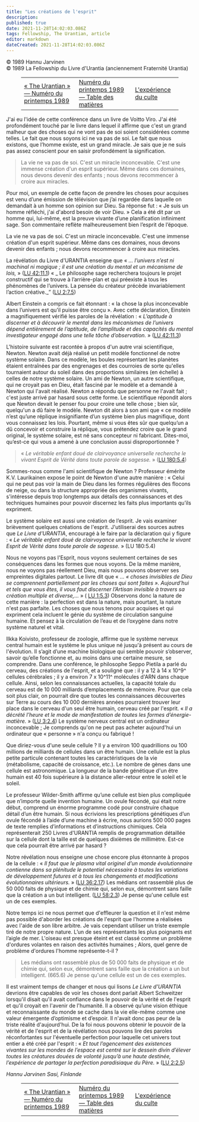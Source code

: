 ```yaml
---
title: "Les créations de l'esprit"
description: 
published: true
date: 2021-11-28T14:02:03.086Z
tags: Fellowship, The Urantian, article
editor: markdown
dateCreated: 2021-11-28T14:02:03.086Z
---
```


<p class="v-card v-sheet theme--light grey lighten-3 px-2">© 1989 Hannu Jarvinen<br>© 1989 La Fellowship du Livre d'Urantia (anciennement Fraternité Urantia)</p>
<figure class="table chapter-navigator">
  <table>
    <tbody>
      <tr>
        <td>
        <a href="/fr/article/The_Urantian/The_Urantian_1989_04">
          <span class="mdi mdi-arrow-left-drop-circle"></span><span class="pl-2">« The Urantian » — Numéro du printemps 1989</span>
        </a>
        </td>
        <td>
        <a href="/fr/index/articles_the_urantian#numéro-du-printemps-1989">
          <span class="mdi mdi-book-open-variant"></span><span class="pl-2">Numéro du printemps 1989 — Table des matières</span>
        </a>
        </td>
        <td>
        <a href="/fr/article/Mario_C_J_Harrington/The_worship_experience">
          <span class="pr-2">L'expérience du culte</span><span class="mdi mdi-arrow-right-drop-circle"></span>
        </a>
        </td>
      </tr>
    </tbody>
  </table>
</figure>



J'ai eu l'idée de cette conférence dans un livre de Voitto Viro. J'ai été profondément touché par le livre dans lequel il affirme que c'est un grand malheur que des choses qui ne vont pas de soi soient considérées comme telles. Le fait que nous soyons ici ne va pas de soi. Le fait que nous existons, que l’homme existe, est un grand miracle. Je sais que je ne suis pas assez conscient pour en saisir profondément la signification.

> La vie ne va pas de soi. C'est un miracle inconcevable. C'est une immense création d'un esprit supérieur. Même dans ces domaines, nous devons devenir des enfants ; nous devons recommencer à croire aux miracles.

Pour moi, un exemple de cette façon de prendre les choses pour acquises est venu d’une émission de télévision que j’ai regardée dans laquelle on demandait à un homme son opinion sur Dieu. Sa réponse fut : « Je suis un homme réfléchi, j'ai d'abord besoin de voir Dieu. » Cela a été dit par un homme qui, lui-même, est la preuve vivante d’une planification infiniment sage. Son commentaire reflète malheureusement bien l’esprit de l’époque.

La vie ne va pas de soi. C'est un miracle inconcevable. C'est une immense création d'un esprit supérieur. Même dans ces domaines, nous devons devenir des enfants ; nous devons recommencer à croire aux miracles.

La révélation du Livre d'URANTIA enseigne que « _... l’univers n’est ni machinal ni magique ; il est une création du mental et un mécanisme de lois,_ » ([LU 42:11.1](/fr/The_Urantia_Book/42#p11_1)) « _ Le philosophe sage recherchera toujours le projet constructif qui se trouve à l’arrière-plan et qui préexiste à tous les phénomènes de l’univers. La pensée du créateur précède invariablement l’action créative._” ([LU 2:7.5](/fr/The_Urantia_Book/2#p7_5))

Albert Einstein a compris ce fait étonnant : « la chose la plus inconcevable dans l’univers est qu’il puisse être conçu ». Avec cette déclaration, Einstein a magnifiquement vérifié les paroles de la révélation : « _L’aptitude à discerner et à découvrir le mental dans les mécanismes de l’univers dépend entièrement de l’aptitude, de l’amplitude et des capacités du mental investigateur engagé dans une telle tâche d’observation._ » ([LU 42:11.3](/fr/The_Urantia_Book/42#p11_3))

L'histoire suivante est racontée à propos d'un autre vrai scientifique, Newton. Newton avait déjà réalisé un petit modèle fonctionnel de notre système solaire. Dans ce modèle, les boules représentant les planètes étaient entraînées par des engrenages et des courroies de sorte qu'elles tournaient autour du soleil dans des proportions similaires (en échelle) à celles de notre système solaire. Un ami de Newton, un autre scientifique, qui ne croyait pas en Dieu, était fasciné par le modèle et a demandé à Newton qui l'avait réalisé. Newton a répondu que personne ne l'avait fait ; c'est juste arrivé par hasard sous cette forme. Le scientifique répondit alors que Newton devait le penser fou pour croire une telle chose ; bien sûr, quelqu'un a dû faire le modèle. Newton dit alors à son ami que « ce modèle n’est qu’une réplique insignifiante d’un système bien plus magnifique, dont vous connaissez les lois. Pourtant, même si vous êtes sûr que quelqu’un a dû concevoir et construire la réplique, vous prétendez croire que le grand original, le système solaire, est né sans concepteur ni fabricant. Dites-moi, qu’est-ce qui vous a amené à une conclusion aussi disproportionnée ?

> « _Le véritable enfant doué de clairvoyance universelle recherche le vivant Esprit de Vérité dans toute parole de sagesse._ » ([LU 180:5.4](/fr/The_Urantia_Book/180#p5_4))

Sommes-nous comme l'ami scientifique de Newton ? Professeur émérite K.V. Laurikainen expose le point de Newton d'une autre manière : « Celui qui ne peut pas voir la main de Dieu dans les formes régulières des flocons de neige, ou dans la structure appropriée des organismes vivants, s'intéresse depuis trop longtemps aux détails des connaissances et des techniques humaines pour pouvoir discernez les faits plus importants qu’ils expriment.

Le système solaire est aussi une création de l’esprit. Je vais examiner brièvement quelques créations de l'esprit. J'utiliserai des sources autres que _Le Livre d'URANTIA_, encouragé à le faire par la déclaration qui y figure : « _Le véritable enfant doué de clairvoyance universelle recherche le vivant Esprit de Vérité dans toute parole de sagesse._ » (LU 180:5.4)

Nous ne voyons pas l'Esprit, nous voyons seulement certaines de ses conséquences dans les formes que nous voyons. De la même manière, nous ne voyons pas réellement Dieu, mais nous pouvons observer ses empreintes digitales partout. Le livre dit que « _... « choses invisibles de Dieu se comprennent partiellement par les choses qui sont faites ». Aujourd’hui et tels que vous êtes, il vous faut discerner l’Artisan invisible à travers sa création multiple et diverse,..._ » ( [LU 1:5.3](/fr/The_Urantia_Book/1#p5_3)) Observons donc la nature de cette manière : la perfection est dans la nature, mais pourtant, la nature n'est pas parfaite. Les choses que nous tenons pour acquises et qui expriment cela incluent le génie du système de circulation sanguine humaine. Et pensez à la circulation de l’eau et de l’oxygène dans notre système naturel et vital.

Ilkka Koivisto, professeur de zoologie, affirme que le système nerveux central humain est le système le plus unique né jusqu'à présent au cours de l'évolution. Il s’agit d’une machine biologique qui semble pouvoir s’observer, savoir qu’elle fonctionne et, au moins dans une certaine mesure, se comprendre. Dans une conférence, le philosophe Seppo Pietila a parlé du cerveau, des créations de l'esprit, et a souligné que : il y a 12 à 14 x 10^9^ cellules cérébrales ; il y a environ 7 x 10^11^ molécules d'ARN dans chaque cellule. Ainsi, selon les connaissances actuelles, la capacité totale du cerveau est de 10 000 milliards d’emplacements de mémoire. Pour que cela soit plus clair, on pourrait dire que toutes les connaissances découvertes sur Terre au cours des 10 000 dernières années pourraient trouver leur place dans le cerveau d'un seul être humain, cerveau créé par l'esprit. « _Il a décrété l’heure et le mode de manifestation de toutes les formes d’énergie-matière._ » ([LU 3:2.4](/fr/The_Urantia_Book/3#p2_4)) Le système nerveux central est un ordinateur inconcevable ; Je comprends qu'on ne peut pas acheter aujourd'hui un ordinateur que « personne » n'a conçu ou fabriqué !

Que diriez-vous d'une seule cellule ? Il y a environ 100 quadrillions ou 100 millions de milliards de cellules dans un être humain. Une cellule est la plus petite particule contenant toutes les caractéristiques de la vie (métabolisme, capacité de croissance, etc.). Le nombre de gènes dans une cellule est astronomique. La longueur de la bande génétique d'un être humain est 40 fois supérieure à la distance aller-retour entre le soleil et le soleil.

Le professeur Wilder-Smith affirme qu’une cellule est bien plus compliquée que n’importe quelle invention humaine. Un ovule fécondé, qui était notre début, comprend un énorme programme codé pour construire chaque détail d’un être humain. Si nous écrivions les prescriptions génétiques d’un ovule fécondé à l’aide d’une machine à écrire, nous aurions 500 000 pages de texte remplies d’informations et d’instructions chimiques. Cela représenterait 250 Livres d'URANTIA remplis de programmation détaillée sur la cellule dont la taille est de quelques dixièmes de millimètre. Est-ce que cela pourrait être arrivé par hasard ?

Notre révélation nous enseigne une chose encore plus étonnante à propos de la cellule : « _Il faut que le plasma vital originel d’un monde évolutionnaire contienne dans sa plénitude le potentiel nécessaire à toutes les variations de développement futures et à tous les changements et modifications évolutionnaires ultérieurs._ » ([LU 36:2.17](/fr/The_Urantia_Book/36#p2_17)) Les médians ont rassemblé plus de 50 000 faits de physique et de chimie qui, selon eux, démontrent sans faille que la création a un but intelligent. ([LU 58:2.3](/fr/The_Urantia_Book/58#p2_3)) Je pense qu'une cellule est un de ces exemples.

Notre temps ici ne nous permet que d'effleurer la question et il n'est même pas possible d'aborder les créations de l'esprit que l'homme a réalisées avec l'aide de son libre arbitre. Je vais cependant utiliser un triste exemple tiré de notre propre nature. L’un de ses représentants les plus poignants est l’aigle de mer. L'oiseau est presque éteint et est classé comme un problème d'ordures volantes en raison des activités humaines ; Alors, quel genre de problème d'ordures l'homme représente-t-il ?

> Les médians ont rassemblé plus de 50 000 faits de physique et de chimie qui, selon eux, démontrent sans faille que la création a un but intelligent. (665.6) Je pense qu'une cellule est un de ces exemples.

Il est vraiment temps de changer et nous qui lisons _Le Livre d'URANTIA_ devrions être capables de voir les choses dont parlait Albert Schweitzer lorsqu'il disait qu'il avait confiance dans le pouvoir de la vérité et de l'esprit et qu'il croyait en l'avenir de l'humanité. Il a observé qu’une vision éthique et reconnaissante du monde se cache dans la vie elle-même comme une valeur émergente d’optimisme et d’espoir. Il n'avait donc pas peur de la triste réalité d'aujourd'hui. De la foi nous pouvons obtenir le pouvoir de la vérité et de l'esprit et de la révélation nous pouvons lire des paroles réconfortantes sur l'éventuelle perfection pour laquelle cet univers tout entier a été créé par l'esprit : « _Et tout l’agencement des existences vivantes sur les mondes de l’espace est centré sur le dessein divin d’élever toutes les créatures douées de volonté jusqu’à une haute destinée, l’expérience de partager la perfection paradisiaque du Père._ » ([LU 2:2.5](/fr/The_Urantia_Book/2#p2_5))

_Hannu Jarvinen_
_Sasi, Finlande_



<figure class="table chapter-navigator">
  <table>
    <tbody>
      <tr>
        <td>
        <a href="/fr/article/The_Urantian/The_Urantian_1989_04">
          <span class="mdi mdi-arrow-left-drop-circle"></span><span class="pl-2">« The Urantian » — Numéro du printemps 1989</span>
        </a>
        </td>
        <td>
        <a href="/fr/index/articles_the_urantian#numéro-du-printemps-1989">
          <span class="mdi mdi-book-open-variant"></span><span class="pl-2">Numéro du printemps 1989 — Table des matières</span>
        </a>
        </td>
        <td>
        <a href="/fr/article/Mario_C_J_Harrington/The_worship_experience">
          <span class="pr-2">L'expérience du culte</span><span class="mdi mdi-arrow-right-drop-circle"></span>
        </a>
        </td>
      </tr>
    </tbody>
  </table>
</figure>
